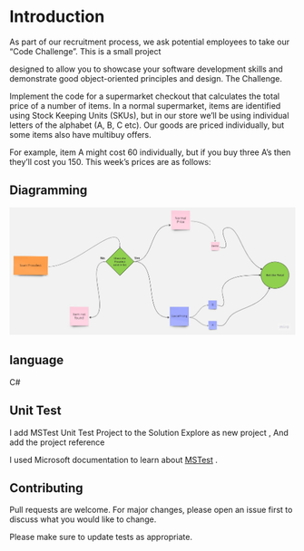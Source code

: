 # Introduction

As part of our recruitment process, we ask potential employees to take our “Code Challenge”. This is a small project 

designed to allow you to showcase your software development skills and demonstrate good object-oriented principles and design. The Challenge.

Implement the code for a supermarket checkout that calculates the total price of a number of items. In a normal supermarket, items are identified using Stock Keeping Units (SKUs), but in our store we’ll be using individual letters of the alphabet (A, B, C etc). Our goods are priced individually, but some items also have multibuy offers.

 For example, item A might cost 60 individually, but if you buy three A’s then they’ll cost you 150. This week’s prices are as follows:
## Diagramming 
![Subermarket](Subermarket.jpg)


## language

 C#  

## Unit Test 

I add MSTest Unit Test Project to the Solution Explore as new project , And add the project reference

I used Microsoft documentation to learn about
[MSTest](https://learn.microsoft.com/en-us/visualstudio/test/walkthrough-creating-and-running-unit-tests-for-managed-code?view=vs-2022) . 
## Contributing

Pull requests are welcome. For major changes, please open an issue first
to discuss what you would like to change.

Please make sure to update tests as appropriate.

